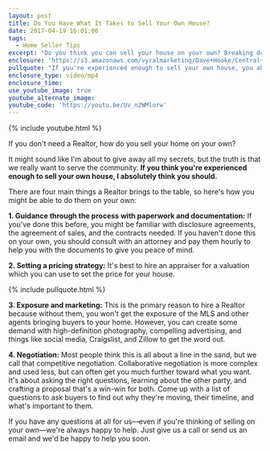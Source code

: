 ```yaml
---
layout: post
title: Do You Have What It Takes to Sell Your Own House?
date: 2017-04-19 16:01:00
tags:
  - Home Seller Tips
excerpt: "Do you think you can sell your house on your own? Breaking down exactly what a Realtor offers can help you determine whether you're qualified to take this task on."
enclosure: 'https://s3.amazonaws.com/vyralmarketing/Dave+Hooke/Central+PA+Real+Estate+Agent-+How+to+List+Your+House+Without+a+Realtor.mp4'
pullquote: "If you're experienced enough to sell your own house, you absolutely should."
enclosure_type: video/mp4
enclosure_time:
use_youtube_image: true
youtube_alternate_image:
youtube_code: 'https://youtu.be/Uv_n2WMlorw'
---
```



{% include youtube.html %}

If you don't need a Realtor, how do you sell your home on your own?

It might sound like I'm about to give away all my secrets, but the truth is that we really want to serve the community. **If you think you're experienced enough to sell your own house, I absolutely think you should.**

There are four main things a Realtor brings to the table, so here's how you might be able to do them on your own:

**1. Guidance through the process with paperwork and documentation:** If you've done this before, you might be familiar with disclosure agreements, the agreement of sales, and the contracts needed. If you haven't done this on your own, you should consult with an attorney and pay them hourly to help you with the documents to give you peace of mind.

**2. Setting a pricing strategy:** It's best to hire an appraiser for a valuation which you can use to set the price for your house.

{% include pullquote.html %}

**3. Exposure and marketing:** This is the primary reason to hire a Realtor because without them, you won't get the exposure of the MLS and other agents bringing buyers to your home. However, you can create some demand with high-definition photography, compelling advertising, and things like social media, Craigslist, and Zillow to get the word out.

**4. Negotiation:** Most people think this is all about a line in the sand, but we call that competitive negotiation. Collaborative negotiation is more complex and used less, but can often get you much further toward what you want. It's about asking the right questions, learning about the other party, and crafting a proposal that's a win-win for both. Come up with a list of questions to ask buyers to find out why they're moving, their timeline, and what's important to them.

If you have any questions at all for us—even if you're thinking of selling on your own—we're always happy to help. Just give us a call or send us an email and we'd be happy to help you soon.